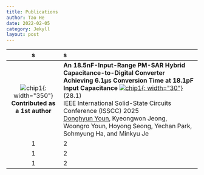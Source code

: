 ```yaml
---
title: Publications
author: Tao He
date: 2022-02-05
category: Jekyll
layout: post
---
```


<div class="table-wrapper" markdown="block">

|s | s|
|:-:|:-|
|![chip1](https://donghyun-youn.github.io/about/assets/profile.jpg){: width="350"} <br> <center>**Contributed as a 1st author**</center> | **An 18.5nF-Input-Range PM-SAR Hybrid Capacitance-to-Digital Converter Achieving 6.1μs Conversion Time at 18.1pF Input Capacitance** [![chip1](https://donghyun-youn.github.io/about/assets/profile.jpg){: width="30"}](https://www.naver.com) (28.1)<br>IEEE International Solid-State Circuits Conference (ISSCC) 2025 <br> <u>Donghyun Youn</u>, Kyeongwon Jeong, Woongro Youn, Hoyong Seong, Yechan Park, Sohmyung Ha, and Minkyu Je|
|1|2|
|1|2|
|1|2|

</div>

